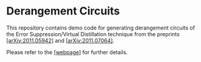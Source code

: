 # Derangement Circuits
This repository contains demo code for generating derangement circuits of the Error Suppression/Virtual Distillation technique from the preprints [[arXiv:2011.05942]](https://arxiv.org/abs/2011.05942) and [[arXiv:2011.07064]](https://arxiv.org/abs/2011.07064).


Please refer to the [[webpage]](https://qtechtheory.org/derangement_circuits) for further details.
